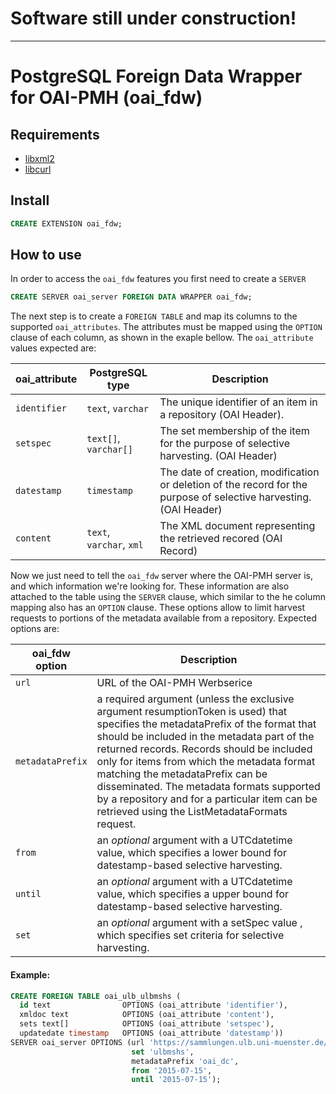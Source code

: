 # Software still under construction!
---------------------------------------------
# PostgreSQL Foreign Data Wrapper for OAI-PMH (oai_fdw)


## Requirements

* [libxml2](http://www.xmlsoft.org/)
* [libcurl](https://curl.se/libcurl/)

## Install 

```sql
CREATE EXTENSION oai_fdw;
```

## How to use 

In order to access the `oai_fdw` features you first need to create a `SERVER` 

```sql
CREATE SERVER oai_server FOREIGN DATA WRAPPER oai_fdw;
```

The next step is to create a `FOREIGN TABLE` and map its columns to the supported `oai_attributes`. The attributes must be mapped using the `OPTION` clause of each column, as shown in the exaple bellow. The `oai_attribute` values expected are:


| oai_attribute | PostgreSQL type          | Description                                                                                                        |
|---------------|--------------------------|--------------------------------------------------------------------------------------------------------------------|
| `identifier`  | `text`, `varchar`        | The unique identifier of an item in a repository (OAI Header).                                                     |
| `setspec`     | `text[]`, `varchar[]`    | The set membership of the item for the purpose of selective harvesting. (OAI Header)                               |
| `datestamp`   | `timestamp`              | The date of creation, modification or deletion of the record for the purpose of selective harvesting. (OAI Header) |
| `content`     | `text`, `varchar`, `xml` | The XML document representing the retrieved recored (OAI Record)                                                   |


Now we just need to tell the `oai_fdw` server where the OAI-PMH server is, and which information we're looking for. These information are also attached to the table using the `SERVER` clause, which similar to the he column mapping also has an `OPTION` clause. These options allow to limit harvest requests to portions of the metadata available from a repository. Expected options are:

| oai_fdw option   | Description                                                                                                                                                                                                                                                                                                                                                                                                                                                  |
|------------------|--------------------------------------------------------------------------------------------------------------------------------------------------------------------------------------------------------------------------------------------------------------------------------------------------------------------------------------------------------------------------------------------------------------------------------------------------------------|
| `url`            | URL of the OAI-PMH Werbserice                                                                                                                                                                                                                                                                                                                                                                                                                                |
| `metadataPrefix` | a required argument (unless the exclusive argument resumptionToken is used) that specifies the metadataPrefix of the format that should be included in the metadata part of the returned records. Records should be included only for items from which the metadata format matching the metadataPrefix can be disseminated. The metadata formats supported by a repository and for a particular item can be retrieved using the ListMetadataFormats request. |
| `from`           | an *optional* argument with a UTCdatetime value, which specifies a lower bound for datestamp-based selective harvesting.                                                                                                                                                                                                                                                                                                                                       |
| `until`          | an *optional* argument with a UTCdatetime value, which specifies a upper bound for datestamp-based selective harvesting.                                                                                                                                                                                                                                                                                                                                       |
| `set`            | an *optional* argument with a setSpec value , which specifies set criteria for selective harvesting.                                                                                                                                                                                                                                                                                                                                                           |


####  Example:

```sql
CREATE FOREIGN TABLE oai_ulb_ulbmshs (
  id text                OPTIONS (oai_attribute 'identifier'), 
  xmldoc text            OPTIONS (oai_attribute 'content'), 
  sets text[]            OPTIONS (oai_attribute 'setspec'), 
  updatedate timestamp   OPTIONS (oai_attribute 'datestamp')) 
SERVER oai_server OPTIONS (url 'https://sammlungen.ulb.uni-muenster.de/oai', 
                           set 'ulbmshs', 
                           metadataPrefix 'oai_dc', 
                           from '2015-07-15', 
                           until '2015-07-15');
```


